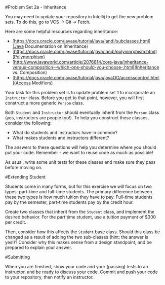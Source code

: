 #Problem Set 2a - Inheritance

You may need to update your repository in Intellij to get the new problem sets. To do this, go to VCS -> Git -> Fetch.

Here are some helpful resources regarding inheritance:

* [https://docs.oracle.com/javase/tutorial/java/IandI/subclasses.html](Java Documentation on Inheritance)
* [https://docs.oracle.com/javase/tutorial/java/IandI/polymorphism.html](Polymorphism)
* [http://www.javaworld.com/article/2076814/core-java/inheritance-versus-composition--which-one-should-you-choose-.html](Inheritance vs. Composition)
* [https://docs.oracle.com/javase/tutorial/java/javaOO/accesscontrol.html](Access Modifiers)

Your task for this problem set is to update problem set 1 to incorporate an `Instructor` class. Before you get to that point, however, you will first construct a more generic `Person` class.

Both `Student` and `Instructor` should eventually inherit from the `Person` class (yes, instructors are people too!). To help you construct these classes, consider the following:

- What do students and instructors have in common?
- What makes students and instructors different?

The answers to these questions will help you determine where you should put your code. Remember - we want to reuse code as much as possible!

As usual, write some unit tests for these classes and make sure they pass before moving on.

#Extending Student

Students come in many forms, but for this exercise we will focus on two types: part-time and full-time students. The primary difference between these two types is how much tuition they have to pay. Full-time students pay by the semester, part-time students pay by the credit hour.

Create two classes that inherit from the `Student` class, and implement the desired behavior. For the part time student, use a tuition payment of $300 per credit.

Then, consider how this affects the `Student` base class. Should this class be changed as a result of adding the two sub-classes (hint: the answer is yes!)? Consider why this makes sense from a design standpoint, and be prepared to explain your answer.

#Submitting

When you are finished, show your code and your (passing) tests to an instructor, and be ready to discuss your code. Commit and push your code to your repository, then notify an instructor.